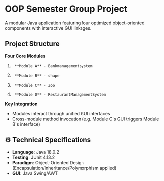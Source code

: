 # OOP Semester Group Project

A modular Java application featuring four optimized object-oriented components with interactive GUI linkages.

## Project Structure
​**Four Core Modules**​
1.      ​**Module A**​ - Bankmanagementsystem
2.      ​**Module B**​ - shape
3.      ​**Module C**​ - Zoo
4.      ​**Module D**​ - RestaurantManagementSystem

​**Key Integration**​
- Modules interact through unified GUI interfaces
- Cross-module method invocation (e.g. Module C's GUI triggers Module B's interface)

## ⚙️ Technical Specifications
- ​**Language**: Java 18.0.2
- ​**Testing**: JUnit 4.13.2
- ​**Paradigm**: Object-Oriented Design (Encapsulation/Inheritance/Polymorphism applied)
- ​**GUI**: Java Swing/AWT

